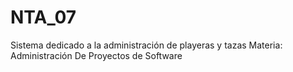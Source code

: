 # NTA_07
Sistema dedicado a la administración de playeras y tazas
Materia: Administración De Proyectos de Software
